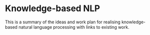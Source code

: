 # Knowledge-based NLP

This is a summary of the ideas and work plan for realising knowledge-based natural language processing with links to existing work.
